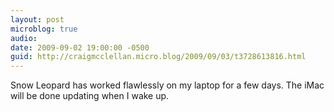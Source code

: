 ```yaml
---
layout: post
microblog: true
audio: 
date: 2009-09-02 19:00:00 -0500
guid: http://craigmcclellan.micro.blog/2009/09/03/t3728613816.html
---
```

Snow Leopard has worked flawlessly on my laptop for a few days. The iMac will be done updating when I wake up.
